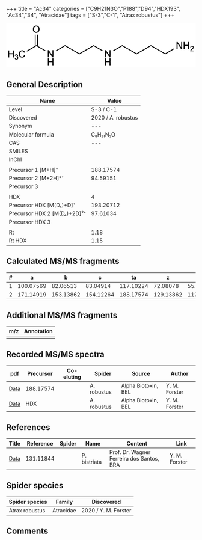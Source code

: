 +++
title = "Ac34"
categories = ["C9H21N3O","P188","D94","HDX193",
"Ac34","34",
"Atracidae"]
tags = ["S-3","C-1",
"Atrax robustus"]
+++

![](/img/Ac34.png)

## General Description

| Name                       | Value              |
|----------------------------|--------------------|
| Level                      | S-3 / C-1          |
| Discovered                 | 2020 / A. robustus |
| Synonym                    | ---                |
| Molecular formula          | C₉H₂₁N₃O                   |
| CAS                        | ---                |
| SMILES |   |
| InChI  |   |
|                            |                    |
| Precursor 1 [M+H]⁺         | 188.17574                   |
| Precursor 2 [M+2H]²⁺       | 94.59151                   |
| Precursor 3                |                    |
|                            |                    |
| HDX                        | 4                   |
| Precursor HDX   [M(D₄)+D]⁺   | 193.20712                   |
| Precursor HDX 2 [M(D₄)+2D]²⁺ | 97.61034                   |
| Precursor HDX 3            |                    |
|                            |                    |
| Rt                         | 1.18                   |
| Rt HDX                     | 1.15                   |

## Calculated MS/MS fragments

| # | a         | b         | c         | ta        | z         | y         | tz        |
|---|-----------|-----------|-----------|-----------|-----------|-----------|-----------|
| 1 | 100.07569 | 82.06513 | 83.04914 | 117.10224 | 72.08078 | 55.05423 | 89.10732 |
| 2 | 171.14919 | 153.13862 | 154.12264 | 188.17574 | 129.13862 | 112.11208 | 146.16517 |

## Additional MS/MS fragments

| m/z | Annotation |
|-----|------------|
|     |            |

## Recorded MS/MS spectra

| pdf                                             | Precursor | Co-eluting | Spider      | Source                       | Author        |
|-------------------------------------------------|-----------|------------|-------------|------------------------------|---------------|
| [Data](/pdf/A-robustus/188_Ac34_Ar.pdf)   | 188.17574 |            | A. robustus | Alpha Biotoxin, BEL  | Y. M. Forster |
| [Data](/pdf/A-robustus/188_Ac34_Ar_HDX.pdf)   | HDX |            | A. robustus | Alpha Biotoxin, BEL  | Y. M. Forster |

## References

| Title | Reference | Spider | Name | Content | Link |
|-------|-----------|--------|------|---------|------|
| [Data](/pdf/P-bistriata/131_Ac4_Pb.pdf) | 131.11844 |           | P. bistriata | Prof. Dr. Wagner Ferreira dos Santos, BRA | Y. M. Forster |

## Spider species

| Spider species     | Family     | Discovered           |
|--------------------|------------|----------------------|
| Atrax robustus | Atracidae | 2020 / Y. M. Forster |

## Comments